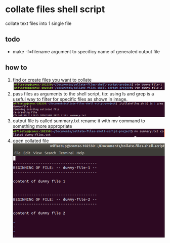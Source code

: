 # collate files shell script
collate text files into 1 single file

## todo
* make -f=filename argument to specificy name of generated output file 

## how to
1. find or create files you want to collate
![image of screenshot1](./screenshot1.png)
2. pass files as arguments to the shell script, tip: using ls and grep is a useful way to filter for specific files as shown in image.
![image of screenshot2](./screenshot2.png)
3. output file is called summary.txt rename it with mv command to something more appropriate
![image of screenshot3](./screenshot3.png)
4. open collated file
![image of screenshot4](./screenshot4.png)
